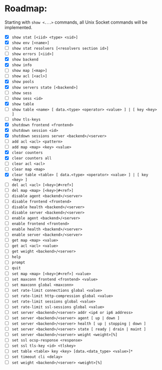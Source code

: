 Roadmap:
========
Starting with `show <...>` commands, all Unix Socket commands will be implemented.

- [x] `show stat [<iid> <type> <sid>]`
- [x] `show env [<name>]`
- [ ] `show stat resolvers [<resolvers section id>]`
- [ ] `show errors [<iid>]`
- [x] `show backend`
- [x] `show info`
- [ ] `show map [<map>]`
- [ ] `show acl [<acl>]`
- [x] `show pools`
- [x] `show servers state [<backend>]`
- [ ] `show sess`
- [ ] `show sess <id>`
- [x] `show table`
- [ ] `show table <name> [ data.<type> <operator> <value> ] | [ key <key> ]`
- [ ] `show tls-keys`
- [x] `shutdown frontend <frontend>`
- [x] `shutdown session <id>`
- [x] `shutdown sessions server <backend>/<server>`
- [ ] `add acl <acl> <pattern>`
- [ ] `add map <map> <key> <value>`
- [x] `clear counters`
- [x] `clear counters all`
- [ ] `clear acl <acl>`
- [ ] `clear map <map>`
- [x] `clear table <table> [ data.<type> <operator> <value> ] | [ key <key> ]`
- [ ] `del acl <acl> [<key>|#<ref>]`
- [ ] `del map <map> [<key>|#<ref>]`
- [ ] `disable agent <backend>/<server>`
- [ ] `disable frontend <frontend>`
- [ ] `disable health <backend>/<server>`
- [ ] `disable server <backend>/<server>`
- [ ] `enable agent <backend>/<server>`
- [ ] `enable frontend <frontend>`
- [ ] `enable health <backend>/<server>`
- [ ] `enable server <backend>/<server>`
- [ ] `get map <map> <value>`
- [ ] `get acl <acl> <value>`
- [ ] `get weight <backend>/<server>`
- [ ] `help`
- [ ] `prompt`
- [ ] `quit`
- [ ] `set map <map> [<key>|#<ref>] <value>`
- [ ] `set maxconn frontend <frontend> <value>`
- [ ] `set maxconn global <maxconn>`
- [ ] `set rate-limit connections global <value>`
- [ ] `set rate-limit http-compression global <value>`
- [ ] `set rate-limit sessions global <value>`
- [ ] `set rate-limit ssl-sessions global <value>`
- [ ] `set server <backend>/<server> addr <ip4 or ip6 address>`
- [ ] `set server <backend>/<server> agent [ up | down ]`
- [ ] `set server <backend>/<server> health [ up | stopping | down ]`
- [ ] `set server <backend>/<server> state [ ready | drain | maint ]`
- [ ] `set server <backend>/<server> weight <weight>[%]`
- [ ] `set ssl ocsp-response <response>`
- [ ] `set ssl tls-key <id> <tlskey>`
- [ ] `set table <table> key <key> [data.<data_type> <value>]*`
- [ ] `set timeout cli <delay>`
- [ ] `set weight <backend>/<server> <weight>[%]`
